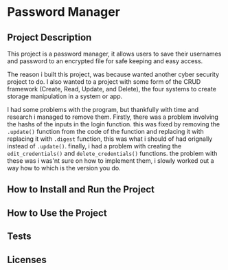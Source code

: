 # Password Manager

## Project Description

This project is a password manager, it allows users to save their usernames and password to an encrypted file for safe keeping and easy access. 

The reason i built this project, was because wanted another cyber security project to do. I also wanted to a project with some form of the CRUD framework (Create, Read, Update, and Delete), the four systems to create storage manipulation in a system or app.

I had some problems with the program, but thankfully with time and research i managed to remove them. Firstly, there was a problem involving the hashs of the inputs in the login function. this was fixed by removing the `.update()` function from the code of the function and replacing it with replacing it with `.digest` function, this was what i should of had orignally instead of `.update()`. finally, i had a problem with creating the `edit_credentials()` and `delete_credentials()` functions. the problem with these was i was'nt sure on how to implement them, i slowly worked out a way how to which is the version you do.

## How to Install and Run the Project

## How to Use the Project

## Tests

## Licenses